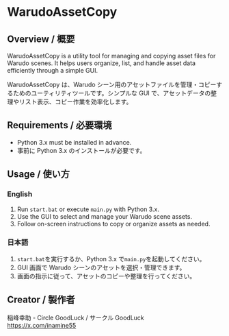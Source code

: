 # WarudoAssetCopy

## Overview / 概要

WarudoAssetCopy is a utility tool for managing and copying asset files for Warudo scenes. It helps users organize, list, and handle asset data efficiently through a simple GUI.

WarudoAssetCopy は、Warudo シーン用のアセットファイルを管理・コピーするためのユーティリティツールです。シンプルな GUI で、アセットデータの整理やリスト表示、コピー作業を効率化します。

## Requirements / 必要環境

- Python 3.x must be installed in advance.
- 事前に Python 3.x のインストールが必要です。

## Usage / 使い方

### English

1. Run `start.bat` or execute `main.py` with Python 3.x.
2. Use the GUI to select and manage your Warudo scene assets.
3. Follow on-screen instructions to copy or organize assets as needed.

### 日本語

1. `start.bat`を実行するか、Python 3.x で`main.py`を起動してください。
2. GUI 画面で Warudo シーンのアセットを選択・管理できます。
3. 画面の指示に従って、アセットのコピーや整理を行ってください。

## Creator / 製作者

稲峰幸助 - Circle GoodLuck / サークル GoodLuck  
https://x.com/inamine55

